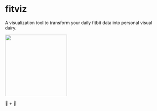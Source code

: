 # fitviz
A visualization tool to transform your daily fitbit data into personal visual dairy.

<img src="https://raw.githubusercontent.com/jinlong25/fitviz/master/img/prototype.png" height="200" width="200" >

:shoe: + :first_quarter_moon_with_face:
